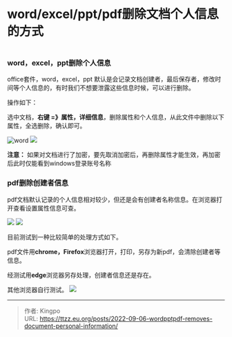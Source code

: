 # word/excel/ppt/pdf删除文档个人信息的方式


![]()

<!--more-->
### word，excel，ppt删除个人信息

office套件，word，excel，ppt 默认是会记录文档创建者，最后保存者，修改时间等个人信息的，有时我们不想要泄露这些信息时候，可以进行删除。

操作如下：

选中文档，**右键 =》属性，详细信息**，删除属性和个人信息，从此文件中删除以下属性，全选删除，确认即可。

  ![](https://s3.bmp.ovh/imgs/2022/09/06/2e6fc25a54e59723.webp "word")
  ![](https://s3.bmp.ovh/imgs/2022/09/06/14998ca66f37155f.webp " ")

  

**注意：** 如果对文档进行了加密，要先取消加密后，再删除属性才能生效，再加密后此时仅能看到windows登录账号名称

  
  

### pdf删除创建者信息

pdf文档默认记录的个人信息相对较少，但还是会有创建者名称信息。在浏览器打开查看设置属性信息可查。

  ![](https://s3.bmp.ovh/imgs/2022/09/06/4c5179395f4cbd8f.webp " ")
![](https://s3.bmp.ovh/imgs/2022/09/06/487e5f8957b42f19.webp " ")

  

目前测试到一种比较简单的处理方式如下。

pdf文件用**chrome，Firefox**浏览器打开，打印，另存为新pdf，会清除创建者等信息。

经测试用**edge**浏览器另存处理，创建者信息还是存在。

其他浏览器自行测试。
![](https://s3.bmp.ovh/imgs/2022/09/06/920aa889bfc9d590.webp " ")


---

> 作者: Kingpo  
> URL: https://ttzz.eu.org/posts/2022-09-06-wordpptpdf-removes-document-personal-information/  

